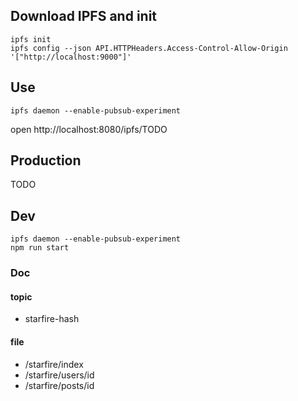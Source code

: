 ## Download IPFS and init

```
ipfs init
ipfs config --json API.HTTPHeaders.Access-Control-Allow-Origin  '["http://localhost:9000"]'
```


## Use

```
ipfs daemon --enable-pubsub-experiment
```

open http://localhost:8080/ipfs/TODO

## Production

TODO

## Dev

```
ipfs daemon --enable-pubsub-experiment
npm run start
```

### Doc

#### topic

* starfire-hash

#### file
* /starfire/index
* /starfire/users/id
* /starfire/posts/id